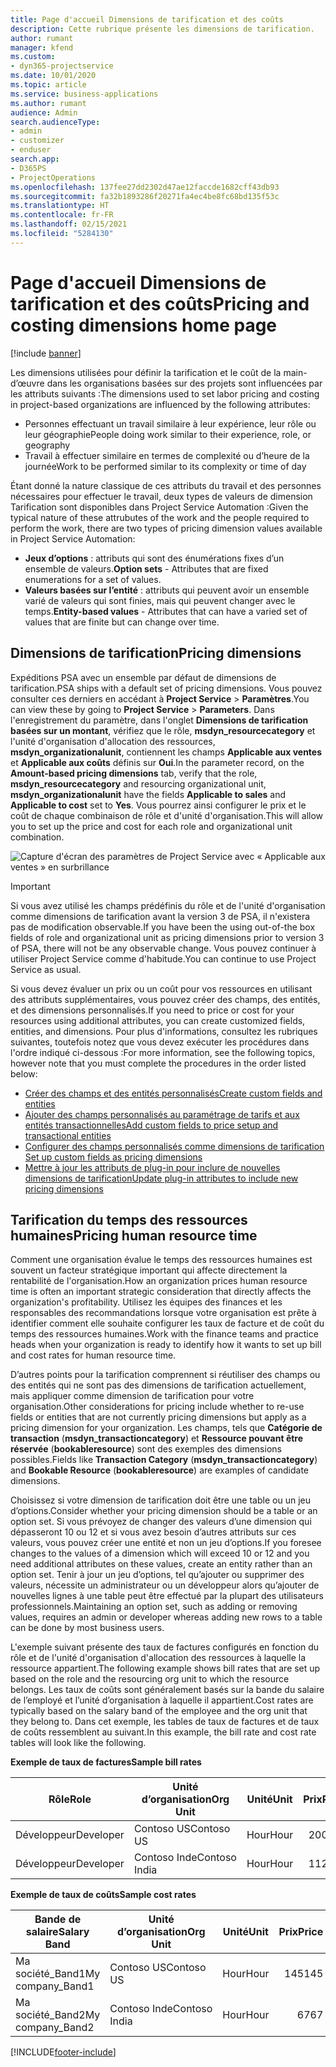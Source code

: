 ```yaml
---
title: Page d'accueil Dimensions de tarification et des coûts
description: Cette rubrique présente les dimensions de tarification.
author: rumant
manager: kfend
ms.custom:
- dyn365-projectservice
ms.date: 10/01/2020
ms.topic: article
ms.service: business-applications
ms.author: rumant
audience: Admin
search.audienceType:
- admin
- customizer
- enduser
search.app:
- D365PS
- ProjectOperations
ms.openlocfilehash: 137fee27dd2302d47ae12faccde1682cff43db93
ms.sourcegitcommit: fa32b1893286f20271fa4ec4be8fc68bd135f53c
ms.translationtype: HT
ms.contentlocale: fr-FR
ms.lasthandoff: 02/15/2021
ms.locfileid: "5284130"
---
```

# <a name="pricing-and-costing-dimensions-home-page"></a><span data-ttu-id="b390a-103">Page d'accueil Dimensions de tarification et des coûts</span><span class="sxs-lookup"><span data-stu-id="b390a-103">Pricing and costing dimensions home page</span></span>

[!include [banner](../includes/psa-now-project-operations.md)]

<span data-ttu-id="b390a-104">Les dimensions utilisées pour définir la tarification et le coût de la main-d’œuvre dans les organisations basées sur des projets sont influencées par les attributs suivants :</span><span class="sxs-lookup"><span data-stu-id="b390a-104">The dimensions used to set labor pricing and costing in project-based organizations are influenced by the following attributes:</span></span>

- <span data-ttu-id="b390a-105">Personnes effectuant un travail similaire à leur expérience, leur rôle ou leur géographie</span><span class="sxs-lookup"><span data-stu-id="b390a-105">People doing work similar to their experience, role, or geography</span></span>
- <span data-ttu-id="b390a-106">Travail à effectuer similaire en termes de complexité ou d’heure de la journée</span><span class="sxs-lookup"><span data-stu-id="b390a-106">Work to be performed similar to its complexity or time of day</span></span>

<span data-ttu-id="b390a-107">Étant donné la nature classique de ces attributs du travail et des personnes nécessaires pour effectuer le travail, deux types de valeurs de dimension Tarification sont disponibles dans Project Service Automation :</span><span class="sxs-lookup"><span data-stu-id="b390a-107">Given the typical nature of these attrubutes of the work and the people required to perform the work, there are two types of pricing dimension values available in Project Service Automation:</span></span> 

- <span data-ttu-id="b390a-108">**Jeux d’options** : attributs qui sont des énumérations fixes d’un ensemble de valeurs.</span><span class="sxs-lookup"><span data-stu-id="b390a-108">**Option sets** - Attributes that are fixed enumerations for a set of values.</span></span>
- <span data-ttu-id="b390a-109">**Valeurs basées sur l’entité** : attributs qui peuvent avoir un ensemble varié de valeurs qui sont finies, mais qui peuvent changer avec le temps.</span><span class="sxs-lookup"><span data-stu-id="b390a-109">**Entity-based values** - Attributes that can have a varied set of values that are finite but can change over time.</span></span>

## <a name="pricing-dimensions"></a><span data-ttu-id="b390a-110">Dimensions de tarification</span><span class="sxs-lookup"><span data-stu-id="b390a-110">Pricing dimensions</span></span>

<span data-ttu-id="b390a-111">Expéditions PSA avec un ensemble par défaut de dimensions de tarification.</span><span class="sxs-lookup"><span data-stu-id="b390a-111">PSA ships with a default set of pricing dimensions.</span></span> <span data-ttu-id="b390a-112">Vous pouvez consulter ces derniers en accédant à **Project Service** > **Paramètres**.</span><span class="sxs-lookup"><span data-stu-id="b390a-112">You can view these by going to **Project Service** > **Parameters**.</span></span> <span data-ttu-id="b390a-113">Dans l'enregistrement du paramètre, dans l'onglet **Dimensions de tarification basées sur un montant**, vérifiez que le rôle, **msdyn_resourcecategory** et l'unité d'organisation d'allocation des ressources, **msdyn_organizationalunit**, contiennent les champs **Applicable aux ventes** et **Applicable aux coûts** définis sur **Oui**.</span><span class="sxs-lookup"><span data-stu-id="b390a-113">In the parameter record, on the **Amount-based pricing dimensions** tab, verify that the role, **msdyn_resourcecategory** and resourcing organizational unit, **msdyn_organizationalunit** have the fields **Applicable to sales** and **Applicable to cost** set to **Yes**.</span></span> <span data-ttu-id="b390a-114">Vous pourrez ainsi configurer le prix et le coût de chaque combinaison de rôle et d'unité d'organisation.</span><span class="sxs-lookup"><span data-stu-id="b390a-114">This will allow you to set up the price and cost for each role and organizational unit combination.</span></span>

![Capture d'écran des paramètres de Project Service avec « Applicable aux ventes » en surbrillance](media/PS-OOB-parameters.png)

> [!IMPORTANT]
> <span data-ttu-id="b390a-116">Si vous avez utilisé les champs prédéfinis du rôle et de l'unité d'organisation comme dimensions de tarification avant la version 3 de PSA, il n'existera pas de modification observable.</span><span class="sxs-lookup"><span data-stu-id="b390a-116">If you have been the using out-of-the box fields of role and organizational unit as pricing dimensions prior to version 3 of PSA, there will not be any observable change.</span></span> <span data-ttu-id="b390a-117">Vous pouvez continuer à utiliser Project Service comme d'habitude.</span><span class="sxs-lookup"><span data-stu-id="b390a-117">You can continue to use Project Service as usual.</span></span> 

<span data-ttu-id="b390a-118">Si vous devez évaluer un prix ou un coût pour vos ressources en utilisant des attributs supplémentaires, vous pouvez créer des champs, des entités, et des dimensions personnalisés.</span><span class="sxs-lookup"><span data-stu-id="b390a-118">If you need to price or cost for your resources using additional attributes, you can create customized fields, entities, and dimensions.</span></span> <span data-ttu-id="b390a-119">Pour plus d'informations, consultez les rubriques suivantes, toutefois notez que vous devez exécuter les procédures dans l'ordre indiqué ci-dessous :</span><span class="sxs-lookup"><span data-stu-id="b390a-119">For more information, see the following topics, however note that you must complete the procedures in the order listed below:</span></span>

- [<span data-ttu-id="b390a-120">Créer des champs et des entités personnalisés</span><span class="sxs-lookup"><span data-stu-id="b390a-120">Create custom fields and entities</span></span>](create-custom-fields-entities.md)
- [<span data-ttu-id="b390a-121">Ajouter des champs personnalisés au paramétrage de tarifs et aux entités transactionnelles</span><span class="sxs-lookup"><span data-stu-id="b390a-121">Add custom fields to price setup and transactional entities</span></span>](field-references.md)
- [<span data-ttu-id="b390a-122">Configurer des champs personnalisés comme dimensions de tarification </span><span class="sxs-lookup"><span data-stu-id="b390a-122">Set up custom fields as pricing dimensions</span></span>](set-up-pricing-dimensions.md)
- [<span data-ttu-id="b390a-123">Mettre à jour les attributs de plug-in pour inclure de nouvelles dimensions de tarification</span><span class="sxs-lookup"><span data-stu-id="b390a-123">Update plug-in attributes to include new pricing dimensions</span></span>](update-plug-in-attributes.md)

## <a name="pricing-human-resource-time"></a><span data-ttu-id="b390a-124">Tarification du temps des ressources humaines</span><span class="sxs-lookup"><span data-stu-id="b390a-124">Pricing human resource time</span></span>
<span data-ttu-id="b390a-125">Comment une organisation évalue le temps des ressources humaines est souvent un facteur stratégique important qui affecte directement la rentabilité de l'organisation.</span><span class="sxs-lookup"><span data-stu-id="b390a-125">How an organization prices human resource time is often an important strategic consideration that directly affects the organization's profitability.</span></span> <span data-ttu-id="b390a-126">Utilisez les équipes des finances et les responsables des recommandations lorsque votre organisation est prête à identifier comment elle souhaite configurer les taux de facture et de coût du temps des ressources humaines.</span><span class="sxs-lookup"><span data-stu-id="b390a-126">Work with the finance teams and practice heads when your organization is ready to identify how it wants to set up bill and cost rates for human resource time.</span></span>

<span data-ttu-id="b390a-127">D’autres points pour la tarification comprennent si réutiliser des champs ou des entités qui ne sont pas des dimensions de tarification actuellement, mais appliquer comme dimension de tarification pour votre organisation.</span><span class="sxs-lookup"><span data-stu-id="b390a-127">Other considerations for pricing include whether to re-use fields or entities that are not currently pricing dimensions but apply as a pricing dimension for your organization.</span></span> <span data-ttu-id="b390a-128">Les champs, tels que **Catégorie de transaction** (**msdyn_transactioncategory**) et **Ressource pouvant être réservée** (**bookableresource**) sont des exemples des dimensions possibles.</span><span class="sxs-lookup"><span data-stu-id="b390a-128">Fields like **Transaction Category** (**msdyn_transactioncategory**) and **Bookable Resource** (**bookableresource**) are examples of candidate dimensions.</span></span> 

<span data-ttu-id="b390a-129">Choisissez si votre dimension de tarification doit être une table ou un jeu d’options.</span><span class="sxs-lookup"><span data-stu-id="b390a-129">Consider whether your pricing dimension should be a table or an option set.</span></span> <span data-ttu-id="b390a-130">Si vous prévoyez de changer des valeurs d’une dimension qui dépasseront 10 ou 12 et si vous avez besoin d’autres attributs sur ces valeurs, vous pouvez créer une entité et non un jeu d’options.</span><span class="sxs-lookup"><span data-stu-id="b390a-130">If you foresee changes to the values of a dimension which will exceed 10 or 12 and you need additional attributes on these values, create an entity rather than an option set.</span></span> <span data-ttu-id="b390a-131">Tenir à jour un jeu d’options, tel qu’ajouter ou supprimer des valeurs, nécessite un administrateur ou un développeur alors qu’ajouter de nouvelles lignes à une table peut être effectué par la plupart des utilisateurs professionnels.</span><span class="sxs-lookup"><span data-stu-id="b390a-131">Maintaining an option set, such as adding or removing values, requires an admin or developer whereas adding new rows to a table can be done by most business users.</span></span>

<span data-ttu-id="b390a-132">L'exemple suivant présente des taux de factures configurés en fonction du rôle et de l'unité d'organisation d'allocation des ressources à laquelle la ressource appartient.</span><span class="sxs-lookup"><span data-stu-id="b390a-132">The following example shows bill rates that are set up based on the role and the resourcing org unit to which the resource belongs.</span></span> <span data-ttu-id="b390a-133">Les taux de coûts sont généralement basés sur la bande du salaire de l’employé et l’unité d’organisation à laquelle il appartient.</span><span class="sxs-lookup"><span data-stu-id="b390a-133">Cost rates are typically based on the salary band of the employee and the org unit that they belong to.</span></span> <span data-ttu-id="b390a-134">Dans cet exemple, les tables de taux de factures et de taux de coûts ressemblent au suivant.</span><span class="sxs-lookup"><span data-stu-id="b390a-134">In this example, the bill rate and cost rate tables will look like the following.</span></span>

<span data-ttu-id="b390a-135">**Exemple de taux de factures**</span><span class="sxs-lookup"><span data-stu-id="b390a-135">**Sample bill rates**</span></span>

| <span data-ttu-id="b390a-136">Rôle</span><span class="sxs-lookup"><span data-stu-id="b390a-136">Role</span></span>        | <span data-ttu-id="b390a-137">Unité d’organisation</span><span class="sxs-lookup"><span data-stu-id="b390a-137">Org Unit</span></span>    |<span data-ttu-id="b390a-138">Unité</span><span class="sxs-lookup"><span data-stu-id="b390a-138">Unit</span></span>      |<span data-ttu-id="b390a-139">Prix</span><span class="sxs-lookup"><span data-stu-id="b390a-139">Price</span></span>      |<span data-ttu-id="b390a-140">Devise</span><span class="sxs-lookup"><span data-stu-id="b390a-140">Currency</span></span>  |
| ------------|-------------|----------|----------:|----------|
| <span data-ttu-id="b390a-141">Développeur</span><span class="sxs-lookup"><span data-stu-id="b390a-141">Developer</span></span>   | <span data-ttu-id="b390a-142">Contoso US</span><span class="sxs-lookup"><span data-stu-id="b390a-142">Contoso US</span></span>  |<span data-ttu-id="b390a-143">Hour</span><span class="sxs-lookup"><span data-stu-id="b390a-143">Hour</span></span> | <span data-ttu-id="b390a-144">200</span><span class="sxs-lookup"><span data-stu-id="b390a-144">200</span></span>|<span data-ttu-id="b390a-145">USD</span><span class="sxs-lookup"><span data-stu-id="b390a-145">USD</span></span>     |
| <span data-ttu-id="b390a-146">Développeur</span><span class="sxs-lookup"><span data-stu-id="b390a-146">Developer</span></span>   | <span data-ttu-id="b390a-147">Contoso Inde</span><span class="sxs-lookup"><span data-stu-id="b390a-147">Contoso India</span></span> |<span data-ttu-id="b390a-148">Hour</span><span class="sxs-lookup"><span data-stu-id="b390a-148">Hour</span></span>|   <span data-ttu-id="b390a-149">112</span><span class="sxs-lookup"><span data-stu-id="b390a-149">112</span></span>|<span data-ttu-id="b390a-150">USD</span><span class="sxs-lookup"><span data-stu-id="b390a-150">USD</span></span>     |


<span data-ttu-id="b390a-151">**Exemple de taux de coûts**</span><span class="sxs-lookup"><span data-stu-id="b390a-151">**Sample cost rates**</span></span>

| <span data-ttu-id="b390a-152">Bande de salaire</span><span class="sxs-lookup"><span data-stu-id="b390a-152">Salary Band</span></span>     | <span data-ttu-id="b390a-153">Unité d’organisation</span><span class="sxs-lookup"><span data-stu-id="b390a-153">Org Unit</span></span>    |<span data-ttu-id="b390a-154">Unité</span><span class="sxs-lookup"><span data-stu-id="b390a-154">Unit</span></span>      |<span data-ttu-id="b390a-155">Prix</span><span class="sxs-lookup"><span data-stu-id="b390a-155">Price</span></span>      |<span data-ttu-id="b390a-156">Devise</span><span class="sxs-lookup"><span data-stu-id="b390a-156">Currency</span></span>  |
| ----------------|-------------|----------|----------:|----------|
| <span data-ttu-id="b390a-157">Ma société_Band1</span><span class="sxs-lookup"><span data-stu-id="b390a-157">My company_Band1</span></span> | <span data-ttu-id="b390a-158">Contoso US</span><span class="sxs-lookup"><span data-stu-id="b390a-158">Contoso US</span></span>  |<span data-ttu-id="b390a-159">Hour</span><span class="sxs-lookup"><span data-stu-id="b390a-159">Hour</span></span> | <span data-ttu-id="b390a-160">145</span><span class="sxs-lookup"><span data-stu-id="b390a-160">145</span></span>|<span data-ttu-id="b390a-161">USD</span><span class="sxs-lookup"><span data-stu-id="b390a-161">USD</span></span>     |
| <span data-ttu-id="b390a-162">Ma société_Band2</span><span class="sxs-lookup"><span data-stu-id="b390a-162">My company_Band2</span></span> | <span data-ttu-id="b390a-163">Contoso Inde</span><span class="sxs-lookup"><span data-stu-id="b390a-163">Contoso India</span></span> |<span data-ttu-id="b390a-164">Hour</span><span class="sxs-lookup"><span data-stu-id="b390a-164">Hour</span></span>|   <span data-ttu-id="b390a-165">67</span><span class="sxs-lookup"><span data-stu-id="b390a-165">67</span></span>|<span data-ttu-id="b390a-166">USD</span><span class="sxs-lookup"><span data-stu-id="b390a-166">USD</span></span>     |


[!INCLUDE[footer-include](../includes/footer-banner.md)]
